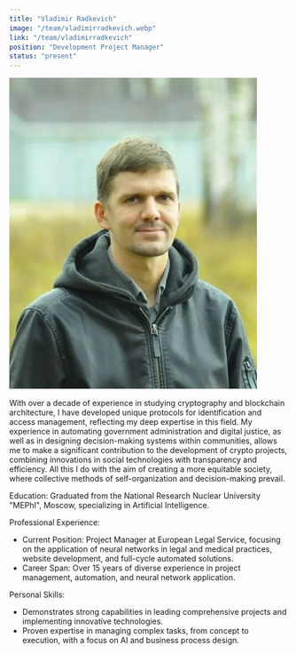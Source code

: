 ```yaml
---
title: "Vladimir Radkevich"
image: "/team/vladimirradkevich.webp"
link: "/team/vladimirradkevich"
position: "Development Project Manager"
status: "present"
---
```


![preview](/team/vladimirradkevich.webp)

With over a decade of experience in studying cryptography and blockchain architecture, I have developed unique protocols for identification and access management, reflecting my deep expertise in this field. My experience in automating government administration and digital justice, as well as in designing decision-making systems within communities, allows me to make a significant contribution to the development of crypto projects, combining innovations in social technologies with transparency and efficiency. All this I do with the aim of creating a more equitable society, where collective methods of self-organization and decision-making prevail.

Education:
Graduated from the National Research Nuclear University "MEPhI", Moscow, specializing in Artificial Intelligence.

Professional Experience:
- Current Position: Project Manager at European Legal Service, focusing on the application of neural networks in legal and medical practices, website development, and full-cycle automated solutions.
- Career Span: Over 15 years of diverse experience in project management, automation, and neural network application.

Personal Skills:
- Demonstrates strong capabilities in leading comprehensive projects and implementing innovative technologies.
- Proven expertise in managing complex tasks, from concept to execution, with a focus on AI and business process design.
